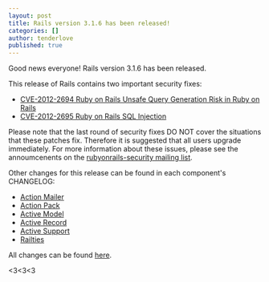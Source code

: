```yaml
---
layout: post
title: Rails version 3.1.6 has been released!
categories: []
author: tenderlove
published: true
---
```


Good news everyone!  Rails version 3.1.6 has been released.

This release of Rails contains two important security fixes:

  * [CVE-2012-2694 Ruby on Rails Unsafe Query Generation Risk in Ruby on Rails](https://groups.google.com/group/rubyonrails-security/browse_thread/thread/8c82d9df8b401c5e)
  * [CVE-2012-2695 Ruby on Rails SQL Injection](https://groups.google.com/group/rubyonrails-security/browse_thread/thread/9782f44c4540cf59)

Please note that the last round of security fixes DO NOT cover the situations that these patches fix.  Therefore it is suggested that all users upgrade immediately.  For more information about these issues, please see the annoumcenents on the [rubyonrails-security mailing list](https://groups.google.com/group/rubyonrails-security).


Other changes for this release can be found in each component's CHANGELOG:

  * [Action Mailer](https://github.com/rails/rails/blob/3-1-stable/actionmailer/CHANGELOG)
  * [Action Pack](https://github.com/rails/rails/blob/3-1-stable/actionpack/CHANGELOG)
  * [Active Model](https://github.com/rails/rails/blob/3-1-stable/activemodel/CHANGELOG)
  * [Active Record](https://github.com/rails/rails/blob/3-1-stable/activerecord/CHANGELOG)
  * [Active Support](https://github.com/rails/rails/blob/3-1-stable/activesupport/CHANGELOG)
  * [Railties](https://github.com/rails/rails/blob/3-1-stable/railties/CHANGELOG)

All changes can be found [here](https://github.com/rails/rails/compare/v3.1.5...v3.2.6).

<3<3<3



